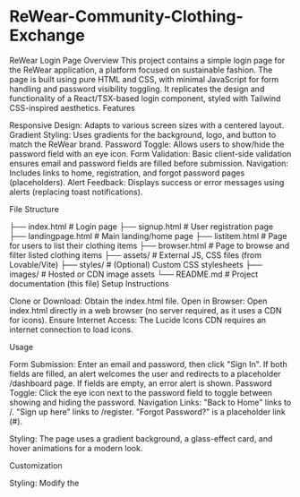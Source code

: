 # ReWear-Community-Clothing-Exchange
ReWear Login Page
Overview
This project contains a simple login page for the ReWear application, a platform focused on sustainable fashion. The page is built using pure HTML and CSS, with minimal JavaScript for form handling and password visibility toggling. It replicates the design and functionality of a React/TSX-based login component, styled with Tailwind CSS-inspired aesthetics.
Features

Responsive Design: Adapts to various screen sizes with a centered layout.
Gradient Styling: Uses gradients for the background, logo, and button to match the ReWear brand.
Password Toggle: Allows users to show/hide the password field with an eye icon.
Form Validation: Basic client-side validation ensures email and password fields are filled before submission.
Navigation: Includes links to home, registration, and forgot password pages (placeholders).
Alert Feedback: Displays success or error messages using alerts (replacing toast notifications).

File Structure


├── index.html            # Login page
├── signup.html           # User registration page
├── landingpage.html      # Main landing/home page
├── listitem.html         # Page for users to list their clothing items
├── browser.html          # Page to browse and filter listed clothing items
├── assets/               # External JS, CSS files (from Lovable/Vite)
├── styles/               # (Optional) Custom CSS stylesheets
├── images/               # Hosted or CDN image assets
└── README.md             # Project documentation (this file)
Setup Instructions

Clone or Download: Obtain the index.html file.
Open in Browser: Open index.html directly in a web browser (no server required, as it uses a CDN for icons).
Ensure Internet Access: The Lucide Icons CDN requires an internet connection to load icons.

Usage

Form Submission: Enter an email and password, then click "Sign In". If both fields are filled, an alert welcomes the user and redirects to a placeholder /dashboard page. If fields are empty, an error alert is shown.
Password Toggle: Click the eye icon next to the password field to toggle between showing and hiding the password.
Navigation Links:
"Back to Home" links to /.
"Sign up here" links to /register.
"Forgot Password?" is a placeholder link (#).


Styling: The page uses a gradient background, a glass-effect card, and hover animations for a modern look.

Customization

Styling: Modify the <style> section in index.html to adjust colors, fonts, or layout.
Icons: Replace Lucide icons by updating the CDN or using a different icon library.
Form Handling: Update the JavaScript in the <script> section to integrate with a backend API for actual authentication.
Links: Update placeholder URLs (/dashboard, /register, #) to point to actual routes.


 Key Features

✨ 12 Key Features of ReWear
🌐 Responsive User Interface
Fully responsive layout that adapts to desktops, tablets, and mobile screens using modern CSS.

🔐 Secure Login & Registration
Clean, form-validated login and signup pages with password visibility toggles and alerts.

📦 Clothing Item Listing
Users can add images, descriptions, and tags for clothing they want to offer for swap.

🔁 Point-Based Swapping System
Every listed item earns points; users redeem items using these points to ensure fairness.

📊 Personalized User Dashboard
Displays user stats: points earned, items listed, swaps completed, and membership details.

🏅 Achievement Badges
Gamified badge system based on user activity (e.g., verified member, top swapper).

🧾 Item Status Tracking
Tracks whether a listing is active, pending, swapped, or under review.

👤 Profile Management
Each user has a profile with bio, rating, join date, and badge overview.

🗂 Tab-Based Navigation
Smooth transitions between Dashboard, My Items, Reviews, and Settings.

🧠 Community Reviews & Ratings
Users can view and give reviews to maintain trust and build credibility.

📷 Visual-First Listing Design
Emphasis on clothing images with like/views count and interactive buttons.

♻️ Eco-Friendly Theming
Gradient and green-toned design language that reflects the sustainable fashion mission.
  
 Technology Stack 
 
| **Category**      | **Technology**                         | **Purpose**                                                              |
| ----------------- | -------------------------------------- | ------------------------------------------------------------------------ |
| 🌐 Front-End      | HTML5, CSS3                            | Core structure and styling of the application                            |
| 🎨 UI Styling     | Custom CSS (Tailwind-inspired)         | Responsive layouts, gradients, and glassmorphism design                  |
| ⚙️ Interactivity  | JavaScript (Vanilla)                   | Handles form validation, password toggle, and alert messages             |
| 🧩 Icons          | Lucide Icons (via CDN)                 | Modern, lightweight icon set for UI clarity                              |                         | 📦 File Hosting   | GitHub Pages / Local browser           | Project runs directly in a browser with no backend needed                |
| 🚀 Present Scope  | Backend API (Firebase, etc.)          | For authentication, data storage, and swap transactions *(future-ready)* |
|    Backend        | flask , python ( libraies)             |To build RESTful APIs for login, registration, item listing, swap handling |

Notes

This is a front-end-only implementation. For production, integrate with a backend for secure authentication.
The alert-based feedback mimics the original toast notifications but can be enhanced with a proper toast library.
The design is optimized for modern browsers (Chrome, Firefox, Safari, Edge).
image:-
![WhatsApp Image 2025-07-12 at 14 16 04_7e807b09](https://github.com/user-attachments/assets/a62270aa-1323-4d89-8a7b-81d0082dc508)
<img width="995" height="934" alt="image" src="https://github.com/user-attachments/assets/b45dd1ff-d91a-4a3a-aab2-542c4fafe769" />
<img width="1863" height="893" alt="image" src="https://github.com/user-attachments/assets/155de9ca-5194-4cd5-8f2c-a53c638615b5" />
![WhatsApp Image 2025-07-12 at 15 40 47_ad72dd39](https://github.com/user-attachments/assets/e6e16f90-044e-444c-aaa6-47e9044f9d30)
![WhatsApp Image 2025-07-12 at 15 42 17_f9cf8bc7](https://github.com/user-attachments/assets/34460919-5eea-40fa-8428-4ae214fbb378)
![WhatsApp Image 2025-07-12 at 15 43 08_0be464bc](https://github.com/user-attachments/assets/de8b087b-e710-4356-b9ad-705483ad854a)
![WhatsApp Image 2025-07-12 at 15 46 27_05bf5662](https://github.com/user-attachments/assets/f31dc86f-70a5-43e7-bd87-7d7dbbc64dd5)
<img width="1280" height="653" alt="image" src="https://github.com/user-attachments/assets/02553c81-eda5-4e87-a137-d5da2a70bd25" />
<img width="1280" height="628" alt="image" src="https://github.com/user-attachments/assets/23af8a31-11c4-4b06-92f3-521b2057cd52" />
<img width="1280" height="665" alt="image" src="https://github.com/user-attachments/assets/aec98ab7-6687-4f2d-93a4-e8bc7637c2d0" />
<img width="1280" height="658" alt="image" src="https://github.com/user-attachments/assets/95e0ef39-5f72-461c-9764-c3fad010eeb9" />
<img width="1280" height="608" alt="image" src="https://github.com/user-attachments/assets/13344a31-9ac1-48a5-b162-fcfa8634a2f8" />


 Clean and Eco-Friendly Design:
Minimalist layout with green tones that align with the sustainable fashion theme, making the interface visually appealing and purposeful.

User-Friendly Form Fields:
Clearly labeled inputs for full name, email, password, and password confirmation with helpful placeholders and a password visibility toggle.

Terms & Privacy Compliance:
Includes a mandatory checkbox for agreeing to the Terms of Service and Privacy Policy, ensuring user consent before account creation.

Call-to-Action with Visual Emphasis:
A prominent "Create Account" button with a soft green gradient encourages user interaction and aligns with the app’s eco-conscious branding.









Tanushka Tomar-tanushkat2005@gmail.com
Mahek Gupta-eshueshu22gupta@gmail.com
Satya Mishra-satyamishra0611@gmail.com
Dharmesh Krish Mitaulia-gamep8549@gmail.com
